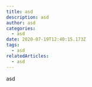 ```yaml
---
title: asd
description: asd
author: asd
categories:
  - asd
date: 2020-07-19T12:40:15.173Z
tags:
  - asd
relatedArticles:
  - asd
---
```

asd